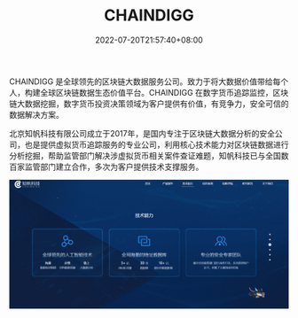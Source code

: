 ﻿---
weight: 
title: "CHAINDIGG"
description: "CHAINDIGG 是全球领先的区块链大数据服务公司"
date: 2022-07-20T21:57:40+08:00
lastmod: 2022-07-20T16:45:40+08:00
draft: false
authors: ["MineW"]
featuredImage: "chaindigg.jpg"
link: "https://www.chaindigg.com/?t=_0.7450799013779659"
tags: ["区块链浏览器","CHAINDIGG"]
categories: ["navigation"]
navigation: ["区块链浏览器"]
lightgallery: true
toc: true
pinned: false
recommend: false
recommend1: false
---
CHAINDIGG 是全球领先的区块链大数据服务公司。致力于将大数据价值带给每个人，构建全球区块链数据生态价值平台。CHAINDIGG 在数字货币追踪监控，区块链大数据挖掘，数字货币投资决策领域为客户提供有价值，有竞争力，安全可信的数据解决方案。

北京知帆科技有限公司成立于2017年，是国内专注于区块链大数据分析的安全公司，也是提供虚拟货币追踪服务的专业公司，利用核心技术能力对区块链数据进行分析挖掘，帮助监管部门解决涉虚拟货币相关案件查证难题，知帆科技已与全国数百家监管部门建立合作，多次为客户提供技术支撑服务。

![image-20220720101916532](image-20220720101916532.png)